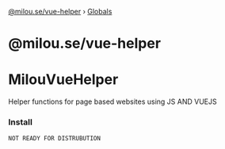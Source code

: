[@milou.se/vue-helper](README.md) › [Globals](globals.md)

# @milou.se/vue-helper

# MilouVueHelper
Helper functions for page based websites using JS AND VUEJS

### Install

```bash
NOT READY FOR DISTRUBUTION
```

